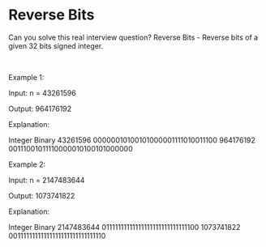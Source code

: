 # Reverse Bits

Can you solve this real interview question? Reverse Bits - Reverse bits of a given 32 bits signed integer.

 

Example 1:

Input: n = 43261596

Output: 964176192

Explanation:

Integer Binary 43261596 00000010100101000001111010011100 964176192 00111001011110000010100101000000

Example 2:

Input: n = 2147483644

Output: 1073741822

Explanation:

Integer Binary 2147483644 01111111111111111111111111111100 1073741822 00111111111111111111111111111110